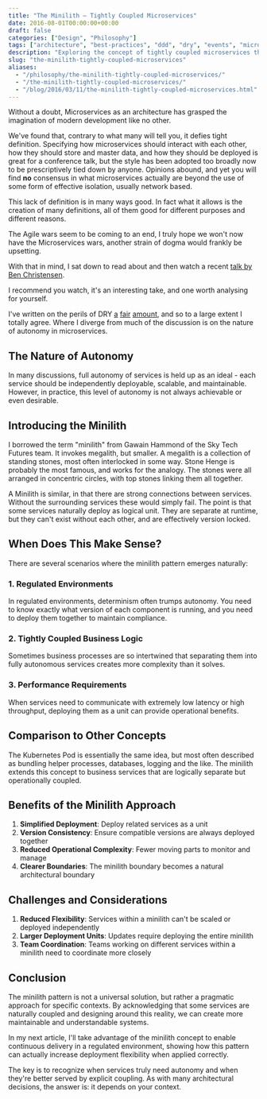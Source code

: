 ```yaml
---
title: "The Minilith – Tightly Coupled Microservices"
date: 2016-08-01T00:00:00+00:00
draft: false
categories: ["Design", "Philosophy"]
tags: ["architecture", "best-practices", "ddd", "dry", "events", "microservices", "technology"]
description: "Exploring the concept of tightly coupled microservices that deploy as a logical unit"
slug: "the-minilith-tightly-coupled-microservices"
aliases:
  - "/philosophy/the-minilith-tightly-coupled-microservices/"
  - "/the-minilith-tightly-coupled-microservices/"
  - "/blog/2016/03/11/the-minilith-tightly-coupled-microservices.html"
---
```


Without a doubt, Microservices as an architecture has grasped the imagination of modern development like no other.

We've found that, contrary to what many will tell you, it defies tight definition. Specifying how microservices should interact with each other, how they should store and master data, and how they should be deployed is great for a conference talk, but the style has been adopted too broadly now to be prescriptively tied down by anyone. Opinions abound, and yet you will find **no** consensus in what microservices actually are beyond the use of some form of effective isolation, usually network based.

This lack of definition is in many ways good. In fact what it allows is the creation of many definitions, all of them good for different purposes and different reasons.

The Agile wars seem to be coming to an end, I truly hope we won't now have the Microservices wars, another strain of dogma would frankly be upsetting.

With that in mind, I sat down to read about and then watch a recent [talk by Ben Christensen](http://www.infoq.com/news/2016/02/services-distributed-monolith).

I recommend you watch, it's an interesting take, and one worth analysing for yourself.

I've written on the perils of DRY [a](http://www.simplicityitself.io/our%20team/2015/01/01/development-by-slogan-dry-part1.html) [fair](http://www.simplicityitself.io/our%20team/2015/01/08/development-by-slogan-dry-part2.html) [amount](http://www.simplicityitself.io/our%20team/2015/01/09/development-by-slogan-dry-part3.html), and so to a large extent I totally agree. Where I diverge from much of the discussion is on the nature of autonomy in microservices.

## The Nature of Autonomy

In many discussions, full autonomy of services is held up as an ideal - each service should be independently deployable, scalable, and maintainable. However, in practice, this level of autonomy is not always achievable or even desirable.

## Introducing the Minilith

I borrowed the term "minilith" from Gawain Hammond of the Sky Tech Futures team. It invokes megalith, but smaller. A megalith is a collection of standing stones, most often interlocked in some way. Stone Henge is probably the most famous, and works for the analogy. The stones were all arranged in concentric circles, with top stones linking them all together.

A Minilith is similar, in that there are strong connections between services. Without the surrounding services these would simply fail. The point is that some services naturally deploy as logical unit. They are separate at runtime, but they can't exist without each other, and are effectively version locked.

## When Does This Make Sense?

There are several scenarios where the minilith pattern emerges naturally:

### 1. Regulated Environments
In regulated environments, determinism often trumps autonomy. You need to know exactly what version of each component is running, and you need to deploy them together to maintain compliance.

### 2. Tightly Coupled Business Logic
Sometimes business processes are so intertwined that separating them into fully autonomous services creates more complexity than it solves.

### 3. Performance Requirements
When services need to communicate with extremely low latency or high throughput, deploying them as a unit can provide operational benefits.

## Comparison to Other Concepts

The Kubernetes Pod is essentially the same idea, but most often described as bundling helper processes, databases, logging and the like. The minilith extends this concept to business services that are logically separate but operationally coupled.

## Benefits of the Minilith Approach

1. **Simplified Deployment**: Deploy related services as a unit
2. **Version Consistency**: Ensure compatible versions are always deployed together
3. **Reduced Operational Complexity**: Fewer moving parts to monitor and manage
4. **Clearer Boundaries**: The minilith boundary becomes a natural architectural boundary

## Challenges and Considerations

1. **Reduced Flexibility**: Services within a minilith can't be scaled or deployed independently
2. **Larger Deployment Units**: Updates require deploying the entire minilith
3. **Team Coordination**: Teams working on different services within a minilith need to coordinate more closely

## Conclusion

The minilith pattern is not a universal solution, but rather a pragmatic approach for specific contexts. By acknowledging that some services are naturally coupled and designing around this reality, we can create more maintainable and understandable systems.

In my next article, I'll take advantage of the minilith concept to enable continuous delivery in a regulated environment, showing how this pattern can actually increase deployment flexibility when applied correctly.

The key is to recognize when services truly need autonomy and when they're better served by explicit coupling. As with many architectural decisions, the answer is: it depends on your context.